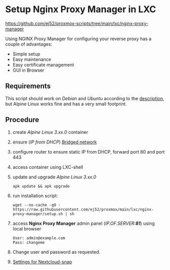 # Setup Nginx Proxy Manager in LXC

<https://github.com/ej52/proxmox-scripts/tree/main/lxc/nginx-proxy-manager>

Using NGINX Proxy Manager for configuring your reverse proxy has a couple of advantages:
 + Simple setup
 + Easy maintenance
 + Easy certificate management
 + GUI in Browser

## Requirements ##
This script should work on *Debian* and *Ubuntu* according to the [description](https://github.com/ej52/proxmox-scripts/tree/main/lxc/nginx-proxy-manager), but Alpine Linux works fine and has a very small footprint.

## Procedure ##
1. create *Alpine Linux 3.xx.0* container
2. ensure  (_IP from DHCP_) [Bridged network](https://github.com/scubamuc/scubamuc.github.io/blob/scubamuc/wiki-md/LXD-LXC-bridged-network.md)
3. configure router to ensure static IP from DHCP, forward port 80 and port 443
4. access container using LXC-shell
5. update and upgrade *Alpine Linux 3.xx.0*
   ```
   apk update && apk upgrade
   ```
6. run installation script:

   ```
   wget --no-cache -qO - https://raw.githubusercontent.com/ej52/proxmox/main/lxc/nginx-proxy-manager/setup.sh | sh
   
   ```
7. access **Nginx Proxy Manager** admin panel (*IP.OF.SERVER:**81***) using local browser

   ```
   User: admin@example.com 
   Pass: changeme
   
   ```
8. Change user and password as requested.
9. [Settings for Nextcloud-snap](https://github.com/scubamuc/scubamuc.github.io/blob/scubamuc/wiki-md/NEXTCLOUD.snap--NGINX_Proxy_Settings.md)
